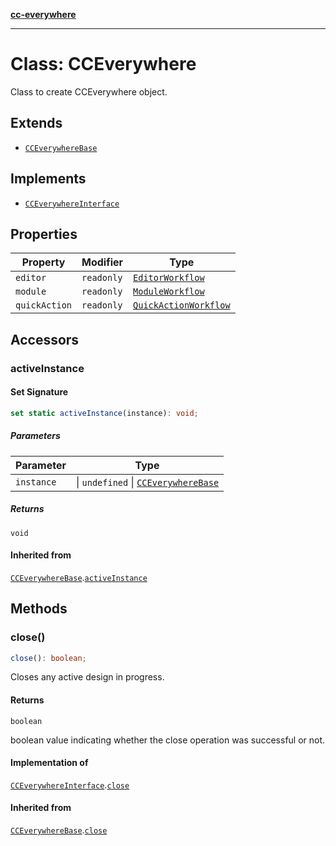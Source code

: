 [**cc-everywhere**](../../../../../index.md)

***

# Class: CCEverywhere

Class to create CCEverywhere object.

## Extends

- [`CCEverywhereBase`](../../../cc-everywhere-base/classes/cc-everywhere-base.md)

## Implements

- [`CCEverywhereInterface`](../../cc-everywhere-types/interfaces/cc-everywhere-interface.md)

## Properties

| Property | Modifier | Type |
| ------ | ------ | ------ |
| <a id="editor"></a> `editor` | `readonly` | [`EditorWorkflow`](../../../workflows/3p/editor-workflow/classes/editor-workflow.md) |
| <a id="module"></a> `module` | `readonly` | [`ModuleWorkflow`](../../../workflows/3p/module-workflow/classes/module-workflow.md) |
| <a id="quickaction"></a> `quickAction` | `readonly` | [`QuickActionWorkflow`](../../../workflows/3p/quick-action-workflow/classes/quick-action-workflow.md) |

## Accessors

<a id="activeinstance"></a>

### activeInstance

#### Set Signature

```ts
set static activeInstance(instance): void;
```

##### Parameters

| Parameter | Type |
| ------ | ------ |
| `instance` | \| `undefined` \| [`CCEverywhereBase`](../../../cc-everywhere-base/classes/cc-everywhere-base.md) |

##### Returns

`void`

#### Inherited from

[`CCEverywhereBase`](../../../cc-everywhere-base/classes/cc-everywhere-base.md).[`activeInstance`](../../../cc-everywhere-base/classes/cc-everywhere-base.md#activeinstance)

## Methods

<a id="close"></a>

### close()

```ts
close(): boolean;
```

Closes any active design in progress.

#### Returns

`boolean`

boolean value indicating whether the close operation was successful or not.

#### Implementation of

[`CCEverywhereInterface`](../../cc-everywhere-types/interfaces/cc-everywhere-interface.md).[`close`](../../cc-everywhere-types/interfaces/cc-everywhere-interface.md#close)

#### Inherited from

[`CCEverywhereBase`](../../../cc-everywhere-base/classes/cc-everywhere-base.md).[`close`](../../../cc-everywhere-base/classes/cc-everywhere-base.md#close)
